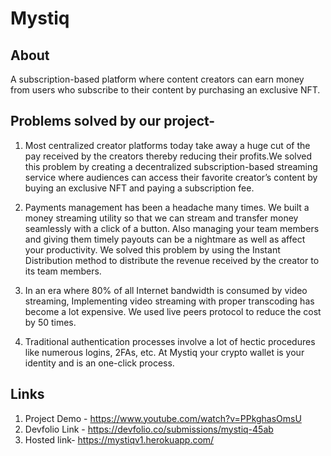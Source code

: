 # Mystiq
## About
A subscription-based platform where content creators can earn money from users who subscribe to their content by purchasing an exclusive NFT.
## Problems solved by our project-
1. Most centralized creator platforms today take away a huge cut of the pay received by the creators thereby reducing their profits.We solved this problem by creating a decentralized subscription-based streaming service where audiences can access their favorite creator’s content by buying an exclusive NFT and paying a subscription fee.

2. Payments management has been a headache many times. We built a money streaming utility so that we can stream and transfer money seamlessly with a click of a button. Also managing your team members and giving them timely payouts can be a nightmare as well as affect your productivity. We solved this problem by using the Instant Distribution method to distribute the revenue received by the creator to its team members.

3. In an era where 80% of all Internet bandwidth is consumed by video streaming, Implementing video streaming with proper transcoding has become a lot expensive. We used live peers protocol to reduce the cost by 50 times.

4. Traditional authentication processes involve a lot of hectic procedures like numerous logins, 2FAs, etc. At Mystiq your crypto wallet is your identity and is an one-click process.



## Links
1. Project Demo - https://www.youtube.com/watch?v=PPkghasOmsU
2. Devfolio Link - https://devfolio.co/submissions/mystiq-45ab
3. Hosted link- https://mystiqv1.herokuapp.com/
